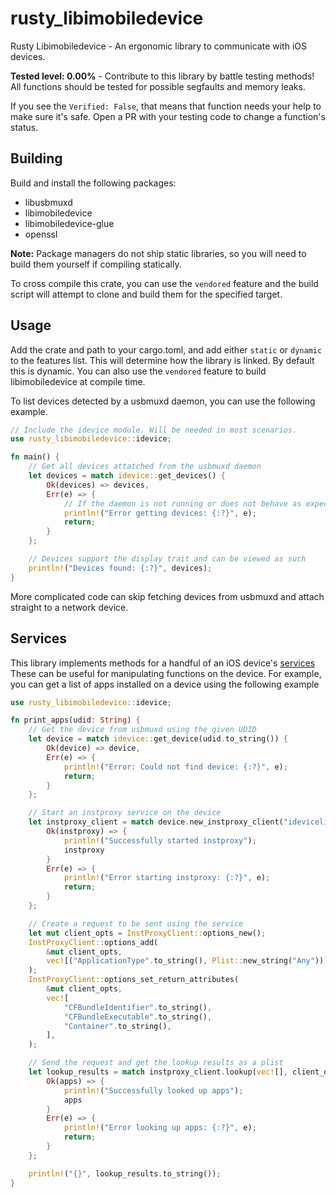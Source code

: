 # rusty_libimobiledevice

Rusty Libimobiledevice - An ergonomic library to communicate with iOS devices.

**Tested level: 0.00%** - Contribute to this library by battle testing methods!
All functions should be tested for possible segfaults and memory leaks.

If you see the `Verified: False`, that means that function needs your help to make sure it's safe.
Open a PR with your testing code to change a function's status.

## Building
Build and install the following packages:
- libusbmuxd
- libimobiledevice
- libimobiledevice-glue
- openssl

**Note:** Package managers do not ship static libraries, so you will need to build them yourself
if compiling statically.

To cross compile this crate, you can use the ``vendored`` feature and the build script will attempt to clone and build them for the specified target.

## Usage
Add the crate and path to your cargo.toml, and add either ``static`` or ``dynamic`` to the features list. This will determine how the library is linked. By default this is dynamic. You can also use the ``vendored`` feature to build libimobiledevice at compile time.

To list devices detected by a usbmuxd daemon, you can use the following example.
```rust
// Include the idevice module. Will be needed in most scenarios.
use rusty_libimobiledevice::idevice;

fn main() {
    // Get all devices attatched from the usbmuxd daemon
    let devices = match idevice::get_devices() {
        Ok(devices) => devices,
        Err(e) => {
            // If the daemon is not running or does not behave as expected, this returns an error
            println!("Error getting devices: {:?}", e);
            return;
        }
    };

    // Devices support the display trait and can be viewed as such
    println!("Devices found: {:?}", devices);
}
```

More complicated code can skip fetching devices from usbmuxd and attach straight to a network device.

## Services
This library implements methods for a handful of an iOS device's [services](https://www.theiphonewiki.com/wiki/Services)
These can be useful for manipulating functions on the device. For example, you can get a list of apps
installed on a device using the following example
```rust
use rusty_libimobiledevice::idevice;

fn print_apps(udid: String) {
    // Get the device from usbmuxd using the given UDID
    let device = match idevice::get_device(udid.to_string()) {
        Ok(device) => device,
        Err(e) => {
            println!("Error: Could not find device: {:?}", e);
            return;
        }
    };

    // Start an instproxy service on the device
    let instproxy_client = match device.new_instproxy_client("idevicelistapps".to_string()) {
        Ok(instproxy) => {
            println!("Successfully started instproxy");
            instproxy
        }
        Err(e) => {
            println!("Error starting instproxy: {:?}", e);
            return;
        }
    };

    // Create a request to be sent using the service
    let mut client_opts = InstProxyClient::options_new();
    InstProxyClient::options_add(
        &mut client_opts,
        vec![("ApplicationType".to_string(), Plist::new_string("Any"))],
    );
    InstProxyClient::options_set_return_attributes(
        &mut client_opts,
        vec![
            "CFBundleIdentifier".to_string(),
            "CFBundleExecutable".to_string(),
            "Container".to_string(),
        ],
    );

    // Send the request and get the lookup results as a plist
    let lookup_results = match instproxy_client.lookup(vec![], client_opts) {
        Ok(apps) => {
            println!("Successfully looked up apps");
            apps
        }
        Err(e) => {
            println!("Error looking up apps: {:?}", e);
            return;
        }
    };

    println!("{}", lookup_results.to_string());
}
```

